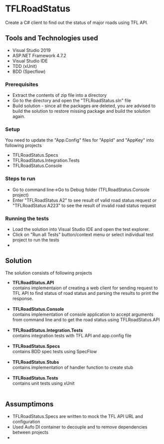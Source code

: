 # TFLRoadStatus
<p>Create a C# client to find out the status of major roads using TFL API.</p>

<h2>Tools and Technologies used</h2>

<ul>
	<li>Visual Studio 2019</li>
	<li>ASP.NET Framework 4.7.2</li>
	<li>Visual Studio IDE</li>
	<li>TDD (xUnit)</li>
	<li>BDD (Specflow)</li>
</ul>

<h3>Prerequisites</h3>

<ul>
	<li>Extract the contents of zip file into a directory</li>
	<li>Go to the directory and open the "TFLRoadStatus.sln" file</li>
	<li>Build solution - since all the packages are deleted, you are advised to build the solution to restore missing package and build the solution again.</li>
</ul>

<h3>Setup</h3>

<p>You need to update the "App.Config" files for "AppId" and "AppKey" into following projects</p>

<ul>
	<li>TFLRoadStatus.Specs</li>
	<li>TFLRoadStatus.Integration.Tests</li>
	<li>TFLRoadStatus.Console</li>
</ul>

<h3>Steps to run</h3>

<ul>
	<li>Go to command line->Go to Debug folder (TFLRoadStatus.Console project)</li>
	<li>Enter "TFLRoadStatus A2" to see result of valid road status request or "TFLRoadStatus A223" to see the result of invalid road status request</li>
</ul>

<h3>Running the tests</h3>

<ul>
	<li>Load the solution into Visual Studio IDE and open the test explorer.</li>
	<li>Click on "Run all Tests" button/context menu or select individual test project to run the tests<li>
</ul>

<h2>Solution</h2>

The solution consists of following projects

<ul>
<li><strong>TFLRoadStatus.API</strong></li>
contains implementaion of creating a web client for sending request to TFL API to find status of road status and parsing the results to print the response.</br></br>

<li><strong>TFLRoadStatus.Console</strong></li>
contains implementation of console application to accept arguments from command line and to get the road status using TFLRoadStatus.API</br></br>

<li><strong>TFLRoadStatus.Integration.Tests</strong></li>
contains integration tests with TFL API and app.config file</br></br>

<li><strong>TFLRoadStatus.Specs</strong></li>
contains BDD spec tests using SpecFlow</br></br>

<li><strong>TFLRoadStatus.Stubs</strong></li>
contains implementation of handler function to create stub</br></br>

<li><strong>TFLRoadStatus.Tests</strong></li>
contains unit tests using xUnit</br></br>
</ul>

<h2>Assumptimons</h2>

<ul>
	<li>TFLRoadStatus.Specs are written to mock the TFL API URL and configuration</li>
	<li>Used Aufo DI container to decouple and to remove dependencies between projects<li>
</ul>